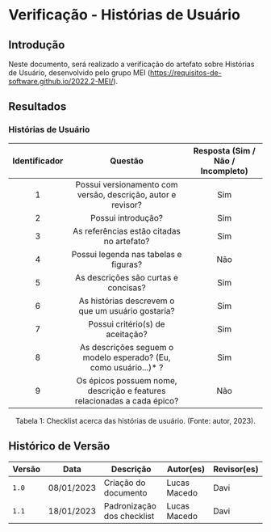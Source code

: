 # Verificação - Histórias de Usuário

## Introdução

Neste documento, será realizado a verificação do artefato sobre Histórias de Usuário, desenvolvido pelo grupo MEI (<https://requisitos-de-software.github.io/2022.2-MEI/>).

## Resultados

### Histórias de Usuário

| Identificador |                                 Questão                                 | Resposta (Sim / Não / Incompleto) |
| :-----------: | :---------------------------------------------------------------------: | :-------------------------------: |
|       1       |      Possui versionamento com versão, descrição, autor e revisor?       |                Sim                |
|       2       |                           Possui introdução?                            |                Sim                |
|       3       |                As referências estão citadas no artefato?                |                Sim                |
|       4       |                  Possui legenda nas tabelas e figuras?                  |                Não                |
|       5       |                  As descrições são curtas e concisas?                   |                Sim                |
|       6       |            As histórias descrevem o que um usuário gostaria?            |                Sim                |
|       7       |                    Possui critério(s) de aceitação?                     |                Sim                |
|       8       |    As descrições seguem o modelo esperado? (Eu, como usuário...)* ?     |                Sim                |
|       9       | Os épicos possuem nome, descrição e features relacionadas a cada épico? |                Não                |

<div style="text-align: center">
<p>
Tabela 1: Checklist acerca das histórias de usuário. (Fonte: autor, 2023).
</p>
</div>

## Histórico de Versão

| Versão | Data       | Descrição            | Autor(es)    | Revisor(es) |
| ------ | ---------- | -------------------- | ------------ | ----------- |
| `1.0`  | 08/01/2023 | Criação do documento | Lucas Macedo | Davi        |
| `1.1`  | 18/01/2023    | Padronização dos checklist               | Lucas Macedo  |   Davi |

